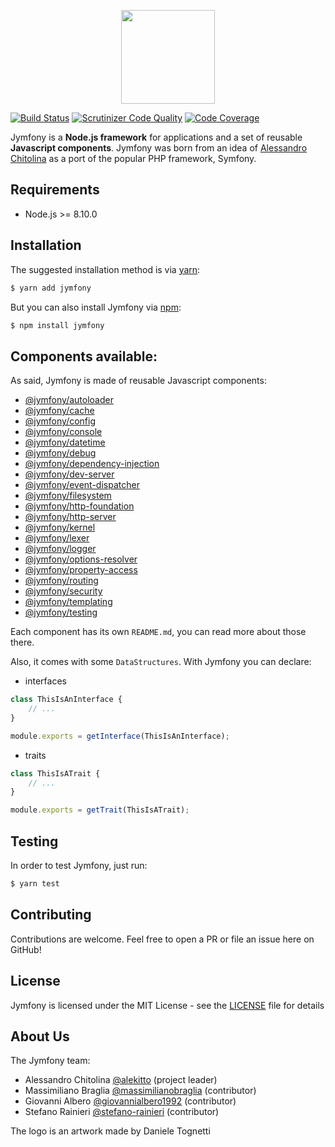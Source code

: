 <p align="center">
    <img src="https://s3.amazonaws.com/jymfony.com/jymfony-logo.svg" height="150">
</p>

[![Build Status](https://travis-ci.org/jymfony/jymfony.svg?branch=master)](https://travis-ci.org/jymfony/jymfony) [![Scrutinizer Code Quality](https://scrutinizer-ci.com/g/jymfony/jymfony/badges/quality-score.png?b=master)](https://scrutinizer-ci.com/g/jymfony/jymfony/?branch=master) [![Code Coverage](https://scrutinizer-ci.com/g/jymfony/jymfony/badges/coverage.png?b=master)](https://scrutinizer-ci.com/g/jymfony/jymfony/?branch=master)

Jymfony is a **Node.js framework** for applications and a set of reusable **Javascript components**.
Jymfony was born from an idea of [Alessandro Chitolina](https://github.com/alekitto) as a port of the popular PHP framework, Symfony.

Requirements
------------
- Node.js >= 8.10.0

Installation
------------
The suggested installation method is via [yarn](https://yarnpkg.com/):
```sh
$ yarn add jymfony
```

But you can also install Jymfony via [npm](https://npmjs.com/):
```sh
$ npm install jymfony
```

Components available:
---------------------
As said, Jymfony is made of reusable Javascript components:
- [@jymfony/autoloader](https://github.com/jymfony/autoloader)
- [@jymfony/cache](https://github.com/jymfony/cache)
- [@jymfony/config](https://github.com/jymfony/config)
- [@jymfony/console](https://github.com/jymfony/console)
- [@jymfony/datetime](https://github.com/jymfony/date-time)
- [@jymfony/debug](https://github.com/jymfony/debug)
- [@jymfony/dependency-injection](https://github.com/jymfony/dependency-injection)
- [@jymfony/dev-server](https://github.com/jymfony/dev-server)
- [@jymfony/event-dispatcher](https://github.com/jymfony/event-dispatcher)
- [@jymfony/filesystem](https://github.com/jymfony/filesystem)
- [@jymfony/http-foundation](https://github.com/jymfony/http-foundation)
- [@jymfony/http-server](https://github.com/jymfony/http-server)
- [@jymfony/kernel](https://github.com/jymfony/kernel)
- [@jymfony/lexer](https://github.com/jymfony/lexer)
- [@jymfony/logger](https://github.com/jymfony/logger)
- [@jymfony/options-resolver](https://github.com/jymfony/options-resolver)
- [@jymfony/property-access](https://github.com/jymfony/property-access)
- [@jymfony/routing](https://github.com/jymfony/routing)
- [@jymfony/security](https://github.com/jymfony/security)
- [@jymfony/templating](https://github.com/jymfony/templating)
- [@jymfony/testing](https://github.com/jymfony/testing)

Each component has its own `README.md`, you can read more about those there.

Also, it comes with some `DataStructures`. With Jymfony you can declare:
- interfaces
```js
class ThisIsAnInterface {
    // ...
}

module.exports = getInterface(ThisIsAnInterface);
```
- traits
```js
class ThisIsATrait {
    // ...
}

module.exports = getTrait(ThisIsATrait);
```

Testing
-------
In order to test Jymfony, just run:

```sh
$ yarn test
```

Contributing
------------
Contributions are welcome. Feel free to open a PR or file an issue here on GitHub!

License
-------
Jymfony is licensed under the MIT License - see the [LICENSE](https://github.com/jymfony/jymfony/blob/master/LICENSE) file for details

About Us
--------
The Jymfony team:
- Alessandro Chitolina [@alekitto](https://github.com/alekitto) (project leader)
- Massimiliano Braglia [@massimilianobraglia](https://github.com/massimilianobraglia) (contributor)
- Giovanni Albero [@giovannialbero1992](https://github.com/giovannialbero1992) (contributor)
- Stefano Rainieri [@stefano-rainieri](https://github.com/stefano-rainieri) (contributor)

The logo is an artwork made by Daniele Tognetti
